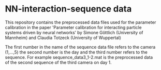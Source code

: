 # NN-interaction-sequence data
This repository contains the preprocessed data files used for the parameter calibration in the paper 'Parameter calibration for interacting particle systems driven by neural networks' by Simone Göttlich (University of Mannheim) and Claudia Totzeck (University of Wuppertal)

The first number in the name of the sequence data file refers to the camera (1,...,5) the second number is the day and the third number refers to the sequence. For example sequence_data3_1-2.mat is the preprocessed data of the second sequence of the third camera on day 1.
